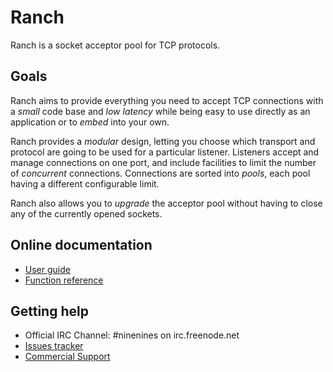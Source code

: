 # Ranch

Ranch is a socket acceptor pool for TCP protocols.

## Goals

Ranch aims to provide everything you need to accept TCP connections with
a *small* code base and *low latency* while being easy to use directly
as an application or to *embed* into your own.

Ranch provides a *modular* design, letting you choose which transport
and protocol are going to be used for a particular listener. Listeners
accept and manage connections on one port, and include facilities to
limit the number of *concurrent* connections. Connections are sorted
into *pools*, each pool having a different configurable limit.

Ranch also allows you to *upgrade* the acceptor pool without having
to close any of the currently opened sockets.

## Online documentation

* [User guide](https://ninenines.eu/docs/en/ranch/1.6/guide)
* [Function reference](https://ninenines.eu/docs/en/ranch/1.6/manual)

## Getting help

* Official IRC Channel: #ninenines on irc.freenode.net
* [Issues tracker](https://github.com/ninenines/ranch/issues)
* [Commercial Support](https://ninenines.eu/services)


